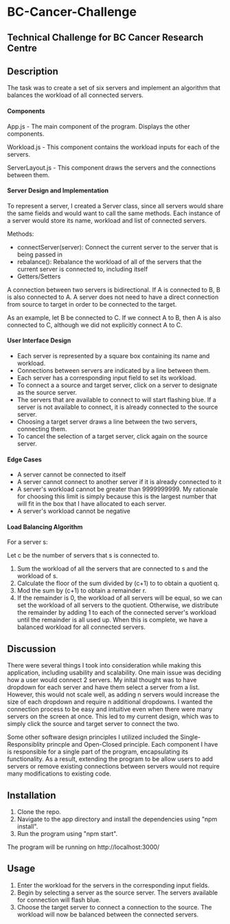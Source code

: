 # BC-Cancer-Challenge

## Technical Challenge for BC Cancer Research Centre

## Description

The task was to create a set of six servers and implement an algorithm that balances the workload of all connected servers.

#### Components
App.js - The main component of the program. Displays the other components.

Workload.js - This component contains the workload inputs for each of the servers.

ServerLayout.js - This component draws the servers and the connections between them.

#### Server Design and Implementation

To represent a server, I created a Server class, since all servers would share the same fields and would want to call the same methods. Each instance of a server would store its name, workload and list of connected servers.

Methods:
- connectServer(server): Connect the current server to the server that is being passed in
- rebalance(): Rebalance the workload of all of the servers that the current server is connected to, including itself
- Getters/Setters

A connection between two servers is bidirectional. If A is connected to B, B is also connected to A.
A server does not need to have a direct connection from source to target in order to be connected to the target.

As an example, let B be connected to C. If we connect A to B, then A is also connected to C, although we did not explicitly connect A to C.

#### User Interface Design

- Each server is represented by a square box containing its name and workload.
- Connections between servers are indicated by a line between them.
- Each server has a corresponding input field to set its workload.
- To connect a a source and target server, click on a server to designate as the source server.
- The servers that are available to connect to will start flashing blue. If a server is not available to connect, it is already connected to the source server.
- Choosing a target server draws a line between the two servers, connecting them.
- To cancel the selection of a target server, click again on the source server.

#### Edge Cases 
- A server cannot be connected to itself
- A server cannot connect to another server if it is already connected to it
- A server's workload cannot be greater than 9999999999. My rationale for choosing this limit is simply because this is the largest number that will fit in the box that I have allocated to each server.
- A server's workload cannot be negative

#### Load Balancing Algorithm
 For a server s:
 
 Let c be the number of servers that s is connected to.
 
1) Sum the workload of all the servers that are connected to s and the workload of s.
2) Calculate the floor of the sum divided by (c+1) to to obtain a quotient q.
3) Mod the sum by (c+1) to obtain a remainder r.
4)  If the remainder is 0, the workload of all servers will be equal, so we can set the workload of all servers to the quotient.
    Otherwise, we distribute the remainder by adding 1 to each of the connected server's workload until the remainder is all used up.
    When this is complete, we have a balanced workload for all connected servers.
   
## Discussion
There were several things I took into consideration while making this application, including usability and scalability. One main issue was deciding how a user would connect 2 servers. My inital thought was to have dropdown for each server and have them select a server from a list. However, this would not scale well, as adding n servers would increase the size of each dropdown and require n additional dropdowns. I wanted the connection process to be easy and intuitive even when there were many servers on the screen at once. This led to my current design, which was to simply click the source and target server to connect the two.

Some other software design principles I utilized included the Single-Responsiblity princple and Open-Closed principle. Each component I have is responsible for a single part of the program, encapsulating its functionality. As a result, extending the program to be allow users to add servers or remove existing connections between servers would not require many modifications to existing code.

## Installation
1) Clone the repo.
2) Navigate to the app directory and install the dependencies using "npm install".
3) Run the program using "npm start".

The program will be running on http://localhost:3000/

## Usage
1) Enter the workload for the servers in the corresponding input fields.
2) Begin by selecting a server as the source server. The servers available for connection will flash blue.
3) Choose the target server to connect a connection to the source. The workload will now be balanced between the connected servers.
